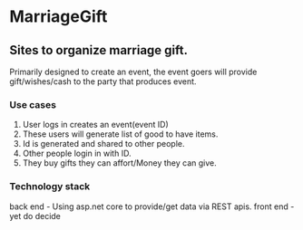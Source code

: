 # MarriageGift
## Sites to organize marriage gift.
Primarily designed to create an event, the event goers will provide gift/wishes/cash to the party that produces event. 
### Use cases
1. User logs in creates an event(event ID)
2. These users will generate list of good to have items.
3. Id is generated and shared to other people.
4. Other people login in with ID.
5. They buy gifts they can affort/Money they can give.

### Technology stack
back end - Using asp.net core to provide/get data via REST apis.
front end - yet do decide
